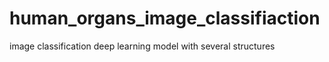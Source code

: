 # human_organs_image_classifiaction
image classification deep learning model with several structures

